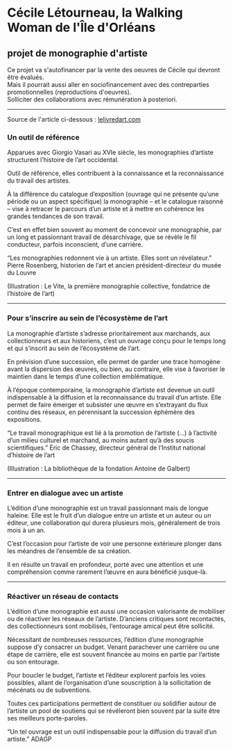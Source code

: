# Cécile Létourneau, la Walking Woman de l'Île d'Orléans
## projet de monographie d'artiste

Ce projet va s'autofinancer par la vente des oeuvres de Cécile qui devront être évalués.  
Mais il pourrait aussi aller en sociofinancement avec des contreparties promotionnelles (reproductions d'oeuvres).  
Solliciter des collaborations avec rémunération à posteriori.  

----
Source de l'article ci-dessous : [lelivredart.com](https://www.lelivredart.com/les-monographies-d-artiste/)
### Un outil de référence
Apparues avec Giorgio Vasari au XVIe siècle, les monographies d’artiste structurent l’histoire de l’art occidental.

Outil de référence, elles contribuent à la connaissance et la reconnaissance du travail des artistes.

À la différence du catalogue d’exposition (ouvrage qui ne présente qu’une période ou un aspect spécifique) la monographie – et le catalogue raisonné – vise à retracer le parcours d’un artiste et à mettre en cohérence les grandes tendances de son travail.

C’est en effet bien souvent au moment de concevoir une monographie, par un long et passionnant travail de désarchivage, que se révèle le fil conducteur, parfois inconscient, d’une carrière.

“Les monographies redonnent vie à un artiste. Elles sont un révélateur.” Pierre Rosenberg, historien de l’art et ancien président-directeur du musée du Louvre

(Illustration : Le Vite, la première monographie collective, fondatrice de l’histoire de l’art)

______________

### Pour s’inscrire au sein de l’écosystème de l’art 
La monographie d’artiste s’adresse prioritairement aux marchands, aux collectionneurs et aux historiens, c’est un ouvrage conçu pour le temps long et qui s’inscrit au sein de l’écosystème de l’art.

En prévision d’une succession, elle permet de garder une trace homogène avant la dispersion des œuvres, ou bien, au contraire, elle vise à favoriser le maintien dans le temps d’une collection emblématique.

À l’époque contemporaine, la monographie d’artiste est devenue un outil indispensable à la diffusion et la reconnaissance du travail d’un artiste. Elle permet de faire émerger et subsister une œuvre en s’extrayant du flux continu des réseaux, en pérennisant la succession éphémère des expositions.

“Le travail monographique est lié à la promotion de l’artiste (…) à l’activité d’un milieu culturel et marchand, au moins autant qu’à des soucis scientifiques.” Éric de Chassey, directeur général de l’Institut national d’histoire de l’art

(Illustration : La bibliothèque de la fondation Antoine de Galbert)

______________

### Entrer en dialogue avec un artiste 
L’édition d’une monographie est un travail passionnant mais de longue haleine. Elle est le fruit d’un dialogue entre un artiste et un auteur ou un éditeur, une collaboration qui durera plusieurs mois, généralement de trois mois à un an.

C’est l’occasion pour l’artiste de voir une personne extérieure plonger dans les méandres de l’ensemble de sa création.

Il en résulte un travail en profondeur, porté avec une attention et une compréhension comme rarement l’œuvre en aura bénéficié jusque-là.

______________

### Réactiver un réseau de contacts
L’édition d’une monographie est aussi une occasion valorisante de mobiliser ou de réactiver les réseaux de l’artiste. D’anciens critiques sont recontactés, des collectionneurs sont mobilisés, l’entourage amical peut être sollicité.

Nécessitant de nombreuses ressources, l’édition d’une monographie suppose d’y consacrer un budget. Venant parachever une carrière ou une étape de carrière, elle est souvent financée au moins en partie par l’artiste ou son entourage.

Pour boucler le budget, l’artiste et l’éditeur explorent parfois les voies possibles, allant de l’organisation d’une souscription à la sollicitation de mécénats ou de subventions.

Toutes ces participations permettent de constituer ou solidifier autour de l’artiste un pool de soutiens qui se révéleront bien souvent par la suite être ses meilleurs porte-paroles.

“Un tel ouvrage est un outil indispensable pour la diffusion du travail d’un artiste.” ADAGP